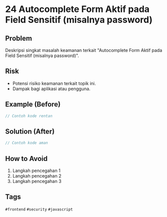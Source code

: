 # 24 Autocomplete Form Aktif pada Field Sensitif (misalnya password)

## Problem
Deskripsi singkat masalah keamanan terkait "Autocomplete Form Aktif pada Field Sensitif (misalnya password)".

## Risk
- Potensi risiko keamanan terkait topik ini.
- Dampak bagi aplikasi atau pengguna.

## Example (Before)
```javascript
// Contoh kode rentan
```

## Solution (After)
```javascript
// Contoh kode aman
```

## How to Avoid
1. Langkah pencegahan 1
2. Langkah pencegahan 2
3. Langkah pencegahan 3

## Tags
`#frontend` `#security` `#javascript`
